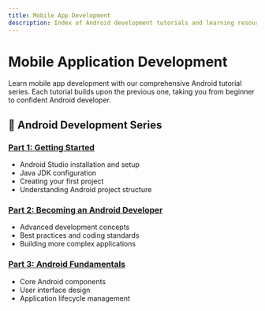 ```yaml
---
title: Mobile App Development
description: Index of Android development tutorials and learning resources
---
```


# Mobile Application Development

Learn mobile app development with our comprehensive Android tutorial series. Each tutorial builds upon the previous one, taking you from beginner to confident Android developer.

## 📱 Android Development Series

### [Part 1: Getting Started](./android1)
- Android Studio installation and setup
- Java JDK configuration
- Creating your first project
- Understanding Android project structure

### [Part 2: Becoming an Android Developer](./android2)
- Advanced development concepts
- Best practices and coding standards
- Building more complex applications

### [Part 3: Android Fundamentals](./android3)
- Core Android components
- User interface design
- Application lifecycle management
